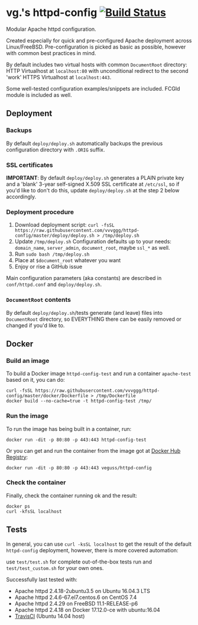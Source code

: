 # vg.'s httpd-config [![Build Status](https://travis-ci.org/vvvggg/httpd-config.svg?branch=master)](https://travis-ci.org/vvvggg/httpd-config)
Modular Apache httpd configuration.

Created especially for quick and pre-configured Apache deployment across Linux/FreeBSD. Pre-configuration is picked as basic as possible, however with common best practices in mind.

By default includes two virtual hosts with common `DocumentRoot` directory: HTTP Virtualhost at `localhost:80` with unconditional redirect to the second 'work' HTTPS Virtualhost at `localhost:443`.

Some well-tested configuration examples/snippets are included. FCGId module is included as well.


## Deployment

### Backups

By default `deploy/deploy.sh` automatically backups the previous configuration directory with `.ORIG` suffix.

### SSL certificates

**IMPORTANT**: By default `deploy/deploy.sh` generates a PLAIN private key and a 'blank' 3-year self-signed X.509 SSL certificate at `/etc/ssl`, so if you'd like to don't do this, update `deploy/deploy.sh` at the step 2 below accordingly.

### Deployment procedure

  1. Download deployment script: `curl -fsSL https://raw.githubusercontent.com/vvvggg/httpd-config/master/deploy/deploy.sh > /tmp/deploy.sh`
  2. Update `/tmp/deploy.sh` Configuration defaults up to your needs: `domain_name`, `server_admin`, `document_root`, maybe `ssl_*` as well.
  3. Run `sudo bash /tmp/deploy.sh`
  4. Place at `$document_root` whatever you want
  5. Enjoy or rise a GitHub issue

Main configuration parameters (aka constants) are described in `conf/httpd.conf` and `deploy/deploy.sh`.

### `DocumentRoot` contents

By default `deploy/deploy.sh`/tests generate (and leave) files into `DocumentRoot` directory, so EVERYTHING there can be easily removed or changed if you'd like to.


## Docker

### Build an image

To build a Docker image `httpd-config-test` and run a container `apache-test` based on it, you can do:

```
curl -fsSL https://raw.githubusercontent.com/vvvggg/httpd-config/master/docker/Dockerfile > /tmp/Dockerfile
docker build --no-cache=true -t httpd-config-test /tmp/
```

### Run the image

To run the image has being built in a container, run:

```
docker run -dit -p 80:80 -p 443:443 httpd-config-test
```

Or you can get and run the container from the image got at [Docker Hub Registry](https://hub.docker.com/r/veguss/httpd-config/):

```
docker run -dit -p 80:80 -p 443:443 veguss/httpd-config
```

### Check the container

Finally, check the container running ok and the result:

```
docker ps
curl -kfsSL localhost
```

## Tests

In general, you can use `curl -ksSL localhost` to get the result of the default `httpd-config` deployment, however, there is more covered automation:

use `test/test.sh` for complete out-of-the-box tests run and `test/test_custom.sh` for your own ones.

Successfully last tested with:
 * Apache httpd 2.4.18-2ubuntu3.5 on Ubuntu 16.04.3 LTS
 * Apache httpd 2.4.6-67.el7.centos.6 on CentOS 7.4
 * Apache httpd 2.4.29 on FreeBSD 11.1-RELEASE-p6
 * Apache httpd 2.4.18 on Docker 17.12.0-ce with ubuntu:16.04
 * [TravisCI](https://travis-ci.org/vvvggg/httpd-config/builds) (Ubuntu 14.04 host)
